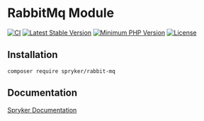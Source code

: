# RabbitMq Module
[![CI](https://github.com/spryker/rabbit-mq/workflows/CI/badge.svg?branch=master)](https://github.com/spryker/rabbit-mq/actions?query=workflow%3ACI+branch%3Amaster)
[![Latest Stable Version](https://poser.pugx.org/spryker/rabbit-mq/v/stable.svg)](https://packagist.org/packages/spryker/rabbit-mq)
[![Minimum PHP Version](https://img.shields.io/badge/php-%3E%3D%207.3-8892BF.svg)](https://php.net/)
[![License](https://poser.pugx.org/spryker/rabbit-mq/license.svg)](https://packagist.org/packages/spryker/rabbit-mq)

## Installation

```
composer require spryker/rabbit-mq
```

## Documentation

[Spryker Documentation](https://spryker.github.io)
